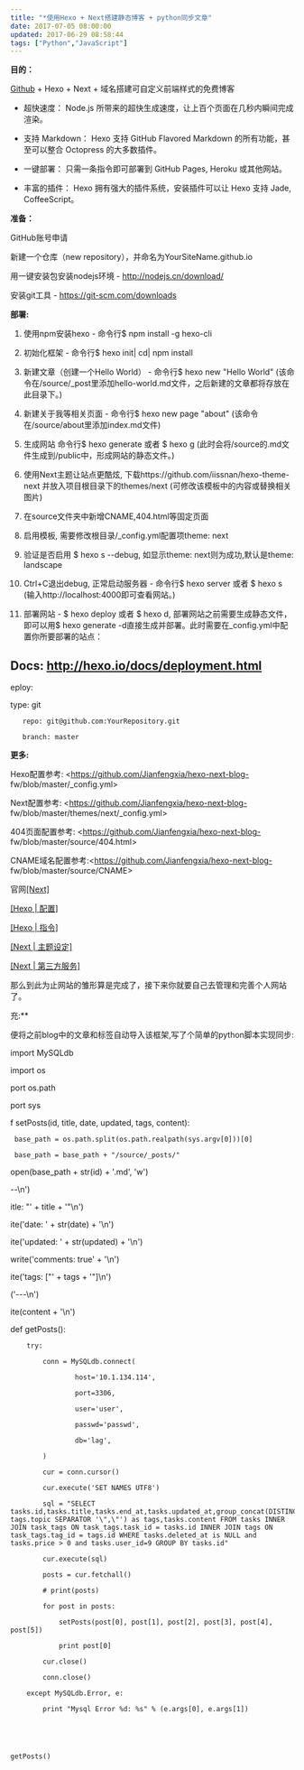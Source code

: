 ```yaml
---
title: "*使用Hexo + Next搭建静态博客 + python同步文章"
date: 2017-07-05 08:00:00
updated: 2017-06-29 08:58:44
tags: ["Python","JavaScript"]
---
```

**目的：**

[Github](https://github.com/) \+ Hexo + Next + 域名搭建可自定义前端样式的免费博客

  * 超快速度： Node.js 所带来的超快生成速度，让上百个页面在几秒内瞬间完成渲染。

  * 支持 Markdown： Hexo 支持 GitHub Flavored Markdown 的所有功能，甚至可以整合 Octopress 的大多数插件。

  * 一键部署： 只需一条指令即可部署到 GitHub Pages, Heroku 或其他网站。

  * 丰富的插件： Hexo 拥有强大的插件系统，安装插件可以让 Hexo 支持 Jade, CoffeeScript。

  

**准备：**

GitHub账号申请  

新建一个仓库（new repository），并命名为YourSiteName.github.io

用一键安装包安装nodejs环境 - <http://nodejs.cn/download/>

安装git工具 - <https://git-scm.com/downloads>

  

**部署:**

  1. 使用npm安装hexo - 命令行$ npm install -g hexo-cli

  2. 初始化框架 - 命令行$ hexo init| cd| npm install

  3. 新建文章（创建一个Hello World） - 命令行$ hexo new "Hello World" (该命令在/source/_post里添加hello-world.md文件，之后新建的文章都将存放在此目录下。)

  4. 新建关于我等相关页面 \- 命令行$ hexo new page "about" (该命令在/source/about里添加index.md文件)  

  5. 生成网站 命令行$ hexo generate 或者 $ hexo g (此时会将/source的.md文件生成到/public中，形成网站的静态文件。)

  6. 使用Next主题让站点更酷炫, 下载https://github.com/iissnan/hexo-theme-next 并放入项目根目录下的themes/next (可修改该模板中的内容或替换相关图片)

  7. 在source文件夹中新增CNAME,404.html等固定页面  

  8. 启用模板, 需要修改根目录/_config.yml配置项theme: next

  9. 验证是否启用 $ hexo s --debug, 如显示theme: next则为成功,默认是theme: landscape

  10. Ctrl+C退出debug, 正常启动服务器 - 命令行$ hexo server 或者 $ hexo s (输入http://localhost:4000即可查看网站。)  

  11. 部署网站 - $ hexo deploy 或者 $ hexo d, 部署网站之前需要生成静态文件，即可以用$ hexo generate -d直接生成并部署。此时需要在_config.yml中配置你所要部署的站点：
 
 
 ## Docs: http://hexo.io/docs/deployment.html

eploy:

 type: git

       repo: git@github.com:YourRepository.git

       branch: master

  

  

**更多:**  

Hexo配置参考: <https://github.com/Jianfengxia/hexo-next-blog-
fw/blob/master/_config.yml>

Next配置参考: <https://github.com/Jianfengxia/hexo-next-blog-
fw/blob/master/themes/next/_config.yml>

404页面配置参考: <https://github.com/Jianfengxia/hexo-next-blog-
fw/blob/master/source/404.html>

CNAME域名配置参考:<https://github.com/Jianfengxia/hexo-next-blog-
fw/blob/master/source/CNAME>

官网[[Next]](http://theme-next.iissnan.com/)  

[[Hexo | 配置]](https://hexo.io/zh-cn/docs/configuration.html)

[[Hexo | 指令]](https://hexo.io/zh-cn/docs/commands.html)

[[Next | 主题设定]](http://theme-next.iissnan.com/theme-settings.html)

[[Next | 第三方服务]](http://theme-next.iissnan.com/third-party-services.html)

那么到此为止网站的雏形算是完成了，接下来你就要自己去管理和完善个人网站了。

  

充:**

便将之前blog中的文章和标签自动导入该框架,写了个简单的python脚本实现同步:

 
 
 import MySQLdb

 import os

port os.path

port sys





f setPosts(id, title, date, updated, tags, content):

     base_path = os.path.split(os.path.realpath(sys.argv[0]))[0]

     base_path = base_path + "/source/_posts/"

open(base_path + str(id) + '.md', 'w')

--\n')

itle: "' + title + '"\n')

ite('date: ' + str(date) + '\n')

ite('updated: ' + str(updated) + '\n')

write('comments: true' + '\n')

ite('tags: ["' + tags + '"]\n')

('---\n')

ite(content + '\n')



 

 def getPosts():

        try:

            conn = MySQLdb.connect(

                    host='10.1.134.114',

                    port=3306,

                    user='user',

                    passwd='passwd',

                    db='lag',

            )

            cur = conn.cursor()

            cur.execute('SET NAMES UTF8')

            sql = "SELECT tasks.id,tasks.title,tasks.end_at,tasks.updated_at,group_concat(DISTINCT tags.topic SEPARATOR '\",\"') as tags,tasks.content FROM tasks INNER JOIN task_tags ON task_tags.task_id = tasks.id INNER JOIN tags ON task_tags.tag_id = tags.id WHERE tasks.deleted_at is NULL and tasks.price > 0 and tasks.user_id=9 GROUP BY tasks.id"

            cur.execute(sql)

            posts = cur.fetchall()

            # print(posts)

            for post in posts:

                setPosts(post[0], post[1], post[2], post[3], post[4], post[5])

                print post[0]

            cur.close()

            conn.close()

        except MySQLdb.Error, e:

            print "Mysql Error %d: %s" % (e.args[0], e.args[1])

    

    

    getPosts()

  

